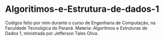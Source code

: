 # Algoritimos-e-Estrutura-de-dados-1
Codigos feito por mim durante o curso de Engenharia de Computação, na Faculdade Tecnoligica do Paraná. Materia: Algoritmos e Estruturas de Dados 1, ministrada por Jefferson Tales Oliva.

